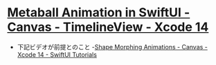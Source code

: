 #  [Metaball Animation in SwiftUI \- Canvas \- TimelineView \- Xcode 14](https://www.youtube.com/watch?v=hfKGLJejAEw)

- 下記ビデオが前提とのこと
    -[Shape Morphing Animations \- Canvas \- Xcode 14 \- SwiftUI Tutorials](https://www.youtube.com/watch?v=HVNxfI8XYMw)
    
